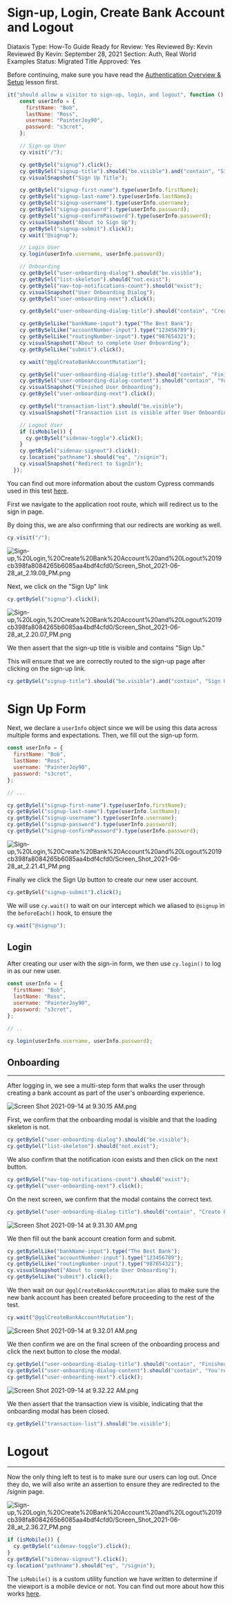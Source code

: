 # Sign-up, Login, Create Bank Account and Logout

Diataxis Type: How-To Guide
Ready for Review: Yes
Reviewed By: Kevin
Reviewed By Kevin: September 28, 2021
Section: Auth, Real World Examples
Status: Migrated
Title Approved: Yes

Before continuing, make sure you have read the [Authentication Overview & Setup](Authentication%20Overview%20&%20Setup%203f4e2a27b6434a27bdadcd217d85397b.md) lesson first.

```jsx
it("should allow a visitor to sign-up, login, and logout", function () {
    const userInfo = {
      firstName: "Bob",
      lastName: "Ross",
      username: "PainterJoy90",
      password: "s3cret",
    };

    // Sign-up User
    cy.visit("/");

    cy.getBySel("signup").click();
    cy.getBySel("signup-title").should("be.visible").and("contain", "Sign Up");
    cy.visualSnapshot("Sign Up Title");

    cy.getBySel("signup-first-name").type(userInfo.firstName);
    cy.getBySel("signup-last-name").type(userInfo.lastName);
    cy.getBySel("signup-username").type(userInfo.username);
    cy.getBySel("signup-password").type(userInfo.password);
    cy.getBySel("signup-confirmPassword").type(userInfo.password);
    cy.visualSnapshot("About to Sign Up");
    cy.getBySel("signup-submit").click();
    cy.wait("@signup");

    // Login User
    cy.login(userInfo.username, userInfo.password);

    // Onboarding
    cy.getBySel("user-onboarding-dialog").should("be.visible");
    cy.getBySel("list-skeleton").should("not.exist");
    cy.getBySel("nav-top-notifications-count").should("exist");
    cy.visualSnapshot("User Onboarding Dialog");
    cy.getBySel("user-onboarding-next").click();

    cy.getBySel("user-onboarding-dialog-title").should("contain", "Create Bank Account");

    cy.getBySelLike("bankName-input").type("The Best Bank");
    cy.getBySelLike("accountNumber-input").type("123456789");
    cy.getBySelLike("routingNumber-input").type("987654321");
    cy.visualSnapshot("About to complete User Onboarding");
    cy.getBySelLike("submit").click();

    cy.wait("@gqlCreateBankAccountMutation");

    cy.getBySel("user-onboarding-dialog-title").should("contain", "Finished");
    cy.getBySel("user-onboarding-dialog-content").should("contain", "You're all set!");
    cy.visualSnapshot("Finished User Onboarding");
    cy.getBySel("user-onboarding-next").click();

    cy.getBySel("transaction-list").should("be.visible");
    cy.visualSnapshot("Transaction List is visible after User Onboarding");

    // Logout User
    if (isMobile()) {
      cy.getBySel("sidenav-toggle").click();
    }
    cy.getBySel("sidenav-signout").click();
    cy.location("pathname").should("eq", "/signin");
    cy.visualSnapshot("Redirect to SignIn");
  });
```

You can find out more information about the custom Cypress commands used in this test [here](https://www.notion.so/RWA-Custom-Cypress-Commands-Tasks-Functions-5efc9089b2184a22910b5532796a65dd).

First we navigate to the application root route, which will redirect us to the sign in page. 

By doing this, we are also confirming that our redirects are working as well.

```jsx
cy.visit("/");
```

![Sign-up,%20Login,%20Create%20Bank%20Account%20and%20Logout%2019cb398fa8084265b6085aa4bdf4cfd0/Screen_Shot_2021-06-28_at_2.19.09_PM.png](Sign-up,%20Login,%20Create%20Bank%20Account%20and%20Logout%2019cb398fa8084265b6085aa4bdf4cfd0/Screen_Shot_2021-06-28_at_2.19.09_PM.png)

Next, we click on the "Sign Up" link

```jsx
cy.getBySel("signup").click();
```

![Sign-up,%20Login,%20Create%20Bank%20Account%20and%20Logout%2019cb398fa8084265b6085aa4bdf4cfd0/Screen_Shot_2021-06-28_at_2.20.07_PM.png](Sign-up,%20Login,%20Create%20Bank%20Account%20and%20Logout%2019cb398fa8084265b6085aa4bdf4cfd0/Screen_Shot_2021-06-28_at_2.20.07_PM.png)

We then assert that the sign-up title is visible and contains "Sign Up."

This will ensure that we are correctly routed to the sign-up page after clicking on the sign-up link.

```jsx
cy.getBySel("signup-title").should("be.visible").and("contain", "Sign Up");
```

# Sign Up Form

Next, we declare a `userInfo` object since we will be using this data across multiple forms and expectations.  Then, we fill out the sign-up form.

```jsx
const userInfo = {
  firstName: "Bob",
  lastName: "Ross",
  username: "PainterJoy90",
  password: "s3cret",
};

// ...

cy.getBySel("signup-first-name").type(userInfo.firstName);
cy.getBySel("signup-last-name").type(userInfo.lastName);
cy.getBySel("signup-username").type(userInfo.username);
cy.getBySel("signup-password").type(userInfo.password);
cy.getBySel("signup-confirmPassword").type(userInfo.password);
```

![Sign-up,%20Login,%20Create%20Bank%20Account%20and%20Logout%2019cb398fa8084265b6085aa4bdf4cfd0/Screen_Shot_2021-06-28_at_2.21.41_PM.png](Sign-up,%20Login,%20Create%20Bank%20Account%20and%20Logout%2019cb398fa8084265b6085aa4bdf4cfd0/Screen_Shot_2021-06-28_at_2.21.41_PM.png)

Finally we click the Sign Up button to create our new user account.

```bash
cy.getBySel("signup-submit").click();
```

We will use `cy.wait()` to wait on our intercept which we aliased to `@signup` in the `beforeEach()` hook, to ensure the 

```jsx
cy.wait("@signup");
```

## Login

After creating our user with the sign-in form, we then use `cy.login()` to log in as our new user.

```jsx
const userInfo = {
  firstName: "Bob",
  lastName: "Ross",
  username: "PainterJoy90",
  password: "s3cret",
};

// ..

cy.login(userInfo.username, userInfo.password);
```

## Onboarding

---

After logging in, we see a multi-step form that walks the user through creating a bank account as part of the user's onboarding experience.

![Screen Shot 2021-09-14 at 9.30.15 AM.png](Sign-up,%20Login,%20Create%20Bank%20Account%20and%20Logout%2019cb398fa8084265b6085aa4bdf4cfd0/Screen_Shot_2021-09-14_at_9.30.15_AM.png)

First, we confirm that the onboarding modal is visible and that the loading skeleton is not.

```jsx
cy.getBySel("user-onboarding-dialog").should("be.visible");
cy.getBySel("list-skeleton").should("not.exist");
```

We also confirm that the notification icon exists and then click on the next button.

```jsx
cy.getBySel("nav-top-notifications-count").should("exist");
cy.getBySel("user-onboarding-next").click();
```

On the next screen, we confirm that the modal contains the correct text.

```jsx
cy.getBySel("user-onboarding-dialog-title").should("contain", "Create Bank Account");
```

![Screen Shot 2021-09-14 at 9.31.30 AM.png](Sign-up,%20Login,%20Create%20Bank%20Account%20and%20Logout%2019cb398fa8084265b6085aa4bdf4cfd0/Screen_Shot_2021-09-14_at_9.31.30_AM.png)

We then fill out the bank account creation form and submit.

```jsx
cy.getBySelLike("bankName-input").type("The Best Bank");
cy.getBySelLike("accountNumber-input").type("123456789");
cy.getBySelLike("routingNumber-input").type("987654321");
cy.visualSnapshot("About to complete User Onboarding");
cy.getBySelLike("submit").click();
```

We then wait on our `@gqlCreateBankAccountMutation` alias to make sure the new bank account has been created before proceeding to the rest of the test.

```jsx
cy.wait("@gqlCreateBankAccountMutation");
```

![Screen Shot 2021-09-14 at 9.32.01 AM.png](Sign-up,%20Login,%20Create%20Bank%20Account%20and%20Logout%2019cb398fa8084265b6085aa4bdf4cfd0/Screen_Shot_2021-09-14_at_9.32.01_AM.png)

We then confirm we are on the final screen of the onboarding process and click the next button to close the modal.

```jsx
cy.getBySel("user-onboarding-dialog-title").should("contain", "Finished");
cy.getBySel("user-onboarding-dialog-content").should("contain", "You're all set!");
cy.getBySel("user-onboarding-next").click();
```

![Screen Shot 2021-09-14 at 9.32.22 AM.png](Sign-up,%20Login,%20Create%20Bank%20Account%20and%20Logout%2019cb398fa8084265b6085aa4bdf4cfd0/Screen_Shot_2021-09-14_at_9.32.22_AM.png)

We then assert that the transaction view is visible, indicating that the onboarding modal has been closed.

```jsx
cy.getBySel("transaction-list").should("be.visible");
```

# Logout

---

Now the only thing left to test is to make sure our users can log out. Once they do, we will also write an assertion to ensure they are redirected to the /signin page.

![Sign-up,%20Login,%20Create%20Bank%20Account%20and%20Logout%2019cb398fa8084265b6085aa4bdf4cfd0/Screen_Shot_2021-06-28_at_2.36.27_PM.png](Sign-up,%20Login,%20Create%20Bank%20Account%20and%20Logout%2019cb398fa8084265b6085aa4bdf4cfd0/Screen_Shot_2021-06-28_at_2.36.27_PM.png)

```jsx
if (isMobile()) {
  cy.getBySel("sidenav-toggle").click();
}
cy.getBySel("sidenav-signout").click();
cy.location("pathname").should("eq", "/signin");
```

The `isMobile()` is a custom utility function we have written to determine if the viewport is a mobile device or not. You can find out more about how this works [here](https://www.notion.so/RWA-Custom-Cypress-Commands-Tasks-Functions-5efc9089b2184a22910b5532796a65dd).